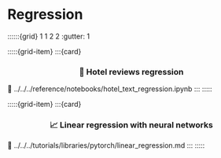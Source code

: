# Regression

::::::{grid} 1 1 2 2
:gutter: 1

:::::{grid-item}
:::{card} <h3><center>🏨 Hotel reviews regression</center></h3>
:link: ../../../reference/notebooks/hotel_text_regression.ipynb
:::
:::::

:::::{grid-item}
:::{card} <h3><center>📈 Linear regression with neural networks</center></h3>
:link: ../../../tutorials/libraries/pytorch/linear_regression.md
:::
:::::

